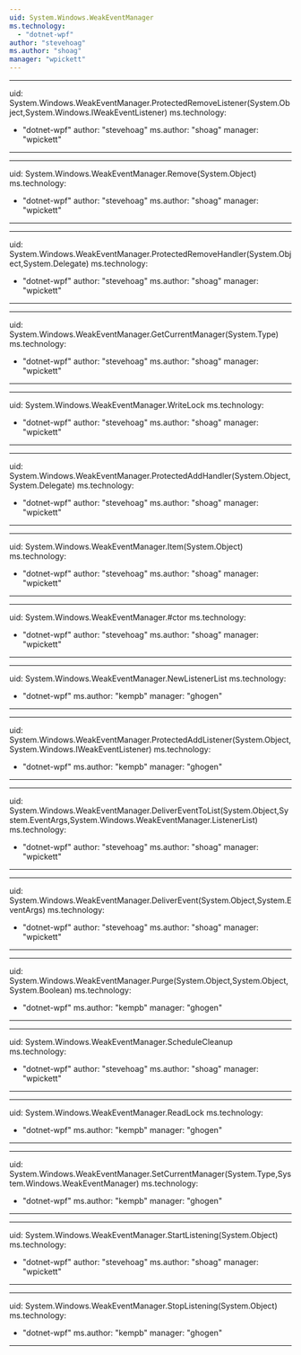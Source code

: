 ```yaml
---
uid: System.Windows.WeakEventManager
ms.technology: 
  - "dotnet-wpf"
author: "stevehoag"
ms.author: "shoag"
manager: "wpickett"
---
```


---
uid: System.Windows.WeakEventManager.ProtectedRemoveListener(System.Object,System.Windows.IWeakEventListener)
ms.technology: 
  - "dotnet-wpf"
author: "stevehoag"
ms.author: "shoag"
manager: "wpickett"
---

---
uid: System.Windows.WeakEventManager.Remove(System.Object)
ms.technology: 
  - "dotnet-wpf"
author: "stevehoag"
ms.author: "shoag"
manager: "wpickett"
---

---
uid: System.Windows.WeakEventManager.ProtectedRemoveHandler(System.Object,System.Delegate)
ms.technology: 
  - "dotnet-wpf"
author: "stevehoag"
ms.author: "shoag"
manager: "wpickett"
---

---
uid: System.Windows.WeakEventManager.GetCurrentManager(System.Type)
ms.technology: 
  - "dotnet-wpf"
author: "stevehoag"
ms.author: "shoag"
manager: "wpickett"
---

---
uid: System.Windows.WeakEventManager.WriteLock
ms.technology: 
  - "dotnet-wpf"
author: "stevehoag"
ms.author: "shoag"
manager: "wpickett"
---

---
uid: System.Windows.WeakEventManager.ProtectedAddHandler(System.Object,System.Delegate)
ms.technology: 
  - "dotnet-wpf"
author: "stevehoag"
ms.author: "shoag"
manager: "wpickett"
---

---
uid: System.Windows.WeakEventManager.Item(System.Object)
ms.technology: 
  - "dotnet-wpf"
author: "stevehoag"
ms.author: "shoag"
manager: "wpickett"
---

---
uid: System.Windows.WeakEventManager.#ctor
ms.technology: 
  - "dotnet-wpf"
author: "stevehoag"
ms.author: "shoag"
manager: "wpickett"
---

---
uid: System.Windows.WeakEventManager.NewListenerList
ms.technology: 
  - "dotnet-wpf"
ms.author: "kempb"
manager: "ghogen"
---

---
uid: System.Windows.WeakEventManager.ProtectedAddListener(System.Object,System.Windows.IWeakEventListener)
ms.technology: 
  - "dotnet-wpf"
ms.author: "kempb"
manager: "ghogen"
---

---
uid: System.Windows.WeakEventManager.DeliverEventToList(System.Object,System.EventArgs,System.Windows.WeakEventManager.ListenerList)
ms.technology: 
  - "dotnet-wpf"
author: "stevehoag"
ms.author: "shoag"
manager: "wpickett"
---

---
uid: System.Windows.WeakEventManager.DeliverEvent(System.Object,System.EventArgs)
ms.technology: 
  - "dotnet-wpf"
author: "stevehoag"
ms.author: "shoag"
manager: "wpickett"
---

---
uid: System.Windows.WeakEventManager.Purge(System.Object,System.Object,System.Boolean)
ms.technology: 
  - "dotnet-wpf"
ms.author: "kempb"
manager: "ghogen"
---

---
uid: System.Windows.WeakEventManager.ScheduleCleanup
ms.technology: 
  - "dotnet-wpf"
author: "stevehoag"
ms.author: "shoag"
manager: "wpickett"
---

---
uid: System.Windows.WeakEventManager.ReadLock
ms.technology: 
  - "dotnet-wpf"
ms.author: "kempb"
manager: "ghogen"
---

---
uid: System.Windows.WeakEventManager.SetCurrentManager(System.Type,System.Windows.WeakEventManager)
ms.technology: 
  - "dotnet-wpf"
ms.author: "kempb"
manager: "ghogen"
---

---
uid: System.Windows.WeakEventManager.StartListening(System.Object)
ms.technology: 
  - "dotnet-wpf"
author: "stevehoag"
ms.author: "shoag"
manager: "wpickett"
---

---
uid: System.Windows.WeakEventManager.StopListening(System.Object)
ms.technology: 
  - "dotnet-wpf"
ms.author: "kempb"
manager: "ghogen"
---
